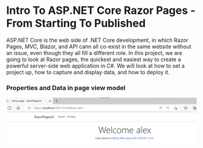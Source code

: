 # Intro To ASP.NET Core Razor Pages - From Starting To Published

ASP.NET Core is the web side of .NET Core development, in which Razor Pages, MVC, Blazor, and API cann all co-exist in the same website without an issue, even though they all fill a different role. In this project, we are going to look at Razor pages, the quickest and easiest way to create a powerful server-side web application in C#. We will look at how to set a project up, how to capture and display data, and how to deploy it.


### Properties and Data in page view model

<img src="/pictures/binding.png" title="binding"  width="800">



